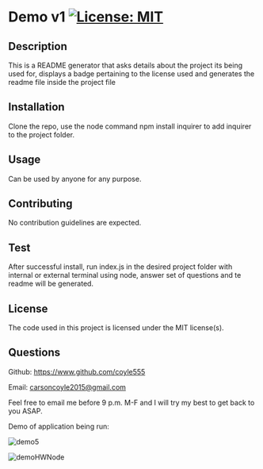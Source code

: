 # Demo v1                               [![License: MIT](https://img.shields.io/badge/License-MIT-yellow.svg)](https://opensource.org/licenses/MIT)
  ## Description
  This is a README generator that asks details about the project its being used for, displays a badge pertaining to the license used and generates the readme file inside the project file

  ## Installation
  Clone the repo, use the node command npm install inquirer to add inquirer to the project folder.

  ## Usage
  Can be used by anyone for any purpose.

  ## Contributing
  No contribution guidelines are expected.

  ## Test
  After successful install, run index.js in the desired project folder with internal or external terminal using node, answer set of questions and te readme will be generated.

  ## License
  The code used in this project is licensed under the MIT license(s).

  ## Questions
  Github: https://www.github.com/coyle555

  Email: carsoncoyle2015@gmail.com

  Feel free to email me before 9 p.m. M-F and I will try my best to get back to you ASAP.
  
  Demo of application being run:
  
  ![demo5](https://user-images.githubusercontent.com/86609050/127530548-95a1b2dc-ecb6-4f2f-8d7c-97ecac8e5bf2.gif)

  
  ![demoHWNode](https://user-images.githubusercontent.com/86609050/127526145-6aa9a95b-ab87-4444-a0e8-10677772b532.PNG)
